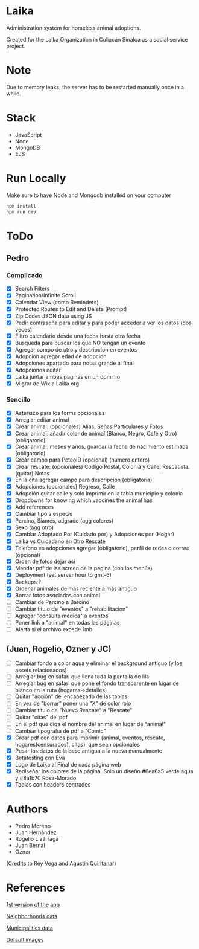 # Laika

Administration system for homeless animal adoptions.

Created for the Laika Organization in Culiacán Sinaloa as a social service project.

# Note

Due to memory leaks, the server has to be restarted manually once in a while.

# Stack

- JavaScript
- Node
- MongoDB
- EJS

# Run Locally

Make sure to have Node and Mongodb installed on your computer

```bash
npm install
npm run dev
```

# ToDo

## Pedro

### Complicado

- [x] Search Filters
- [x] Pagination/Infinite Scroll
- [x] Calendar View (como Reminders)
- [x] Protected Routes to Edit and Delete (Prompt)
- [x] Zip Codes JSON data using JS
- [x] Pedir contraseña para editar y para poder acceder a ver los datos (dos veces)
- [x] Filtro calendario desde una fecha hasta otra fecha
- [x] Busqueda para buscar los que NO tengan un evento
- [x] Agregar campo de otro y descripcion en eventos
- [x] Adopcion agregar edad de adopcion
- [x] Adopciones apartado para notas grande al final
- [x] Adopciones editar
- [x] Laika juntar ambas paginas en un dominio
- [x] Migrar de Wix a Laika.org

### Sencillo

- [x] Asterisco para los forms opcionales
- [x] Arreglar editar animal
- [x] Crear animal: (opcionales) Alias, Señas Particulares y Fotos
- [x] Crear animal: añadir color de animal (Blanco, Negro, Café y Otro) (obligatorio)
- [x] Crear animal: meses y años, guardar la fecha de nacimiento estimada (obligatorio)
- [x] Crear campo para PetcoID (opcional) (numero entero)
- [x] Crear rescate: (opcionales) Codigo Postal, Colonia y Calle, Rescatista. (quitar) Notas
- [x] En la cita agregar campo para descripción (obligatoria)
- [x] Adopciones (opcionales) Regreso, Calle
- [x] Adopción quitar calle y solo imprimir en la tabla municipio y colonia
- [x] Dropdowns for knowing which vaccines the animal has
- [x] Add references
- [x] Cambiar tipo a especie
- [x] Parcino, Siamés, atigrado (agg colores)
- [x] Sexo (agg otro)
- [x] Cambiar Adoptado Por (Cuidado por) y Adopciones por (Hogar)
- [x] Laika vs Cuidadano en Otro Rescate
- [x] Telefono en adopciones agregar (obligatorio), perfil de redes o correo (opcional)
- [x] Orden de fotos dejar asi
- [x] Mandar pdf de las screen de la pagina (con los menús)
- [x] Deployment (set server hour to gmt-6)
- [x] Backups ?
- [x] Ordenar animales de más reciente a más antiguo
- [x] Borrar fotos asociadas con animal
- [ ] Cambiar de Parcino a Barcino
- [ ] Cambiar titulo de "eventos" a "rehabilitacion"
- [ ] Agregar "consulta médica" a eventos
- [ ] Poner link a "animal" en todas las páginas
- [ ] Alerta si el archivo excede 1mb

## (Juan, Rogelio, Ozner y JC)

- [ ] Cambiar fondo a color aqua y eliminar el background antiguo (y los assets relacionados)
- [ ] Arreglar bug en safari que llena toda la pantalla de lila
- [ ] Arreglar bug en safari que pone el fondo transparente en lugar de blanco en la ruta (hogares->detalles)
- [ ] Quitar "acción" del encabezado de las tablas
- [ ] En vez de "borrar" poner una "X" de color rojo
- [ ] Cambiar título de "Nuevo Rescate" a "Rescate"
- [ ] Quitar "citas" del pdf
- [ ] En el pdf que diga el nombre del animal en lugar de "animal"
- [ ] Cambiar tipografía de pdf a "Comic"
- [x] Crear pdf con datos para imprimir (animal, eventos, rescate, hogares(censurados), citas), que sean opcionales
- [x] Pasar los datos de la base antigua a la nueva manualmente
- [x] Betatesting con Eva
- [x] Logo de Laika al Final de cada página web
- [x] Rediseñar los colores de la página. Solo un diseño #6ea6a5 verde aqua y #8a1b70 Rosa-Morado
- [x] Tablas con headers centrados

# Authors

- Pedro Moreno
- Juan Hernández
- Rogelio Lizárraga
- Juan Bernal
- Ozner

(Credits to Rey Vega and Agustín Quintanar)

# References

[1st version of the app](https://github.com/ReyVega/Laika_WebPage)

[Neighborhoods data](https://www.correosdemexico.gob.mx/SSLServicios/ConsultaCP/CodigoPostal_Exportar.aspx)

[Municipalities data](https://cuentame.inegi.org.mx/monografias/informacion/sin/territorio/div_municipal.aspx?tema=me&e=25)

[Default images](https://www.freepik.es/fotos/perro-mestizo)
